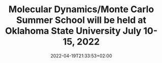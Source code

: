---
title: "Molecular Dynamics/Monte Carlo Summer School will be held at Oklahoma State University July 10-15, 2022"
date: 2022-04-19T21:33:53+02:00
link: https://www.che.msstate.edu/mdmc_osu/
---
